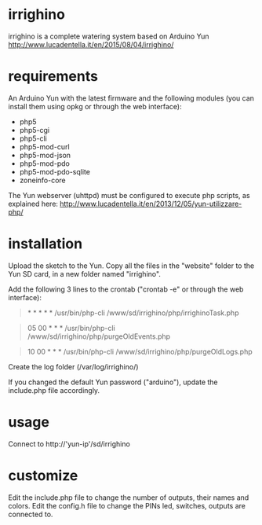 # irrighino

irrighino is a complete watering system based on Arduino Yun
http://www.lucadentella.it/en/2015/08/04/irrighino/

# requirements

An Arduino Yun with the latest firmware and the following modules (you can install them using opkg or through the web interface):

* php5
* php5-cgi
* php5-cli
* php5-mod-curl
* php5-mod-json
* php5-mod-pdo
* php5-mod-pdo-sqlite
* zoneinfo-core

The Yun webserver (uhttpd) must be configured to execute php scripts, as explained here:
http://www.lucadentella.it/en/2013/12/05/yun-utilizzare-php/


# installation

Upload the sketch to the Yun.
Copy all the files in the "website" folder to the Yun SD card, in a new folder named "irrighino".

Add the following 3 lines to the crontab ("crontab -e" or through the web interface):

>\* * * * * /usr/bin/php-cli /www/sd/irrighino/php/irrighinoTask.php

>05 00 * * * /usr/bin/php-cli /www/sd/irrighino/php/purgeOldEvents.php

>10 00 * * * /usr/bin/php-cli /www/sd/irrighino/php/purgeOldLogs.php

Create the log folder (/var/log/irrighino/)

If you changed the default Yun password ("arduino"), update the include.php file accordingly.


# usage

Connect to http://'yun-ip'/sd/irrighino


# customize

Edit the include.php file to change the number of outputs, their names and colors.
Edit the config.h file to change the PINs led, switches, outputs are connected to.
